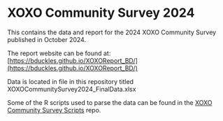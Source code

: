 
# XOXO Community Survey 2024 

This contains the data and report for the 2024 XOXO Community Survey published in October 2024. 

The report website can be found at: [https://bduckles.github.io/XOXOReport_BD/](https://bduckles.github.io/XOXOReport_BD/) 

Data is located in file in this repository titled XOXOCommunitySurvey2024_FinalData.xlsx

Some of the R scripts used to parse the data can be found in the [XOXO Community Survey Scripts](https://github.com/bduckles/XOXOScripts) repo.    

